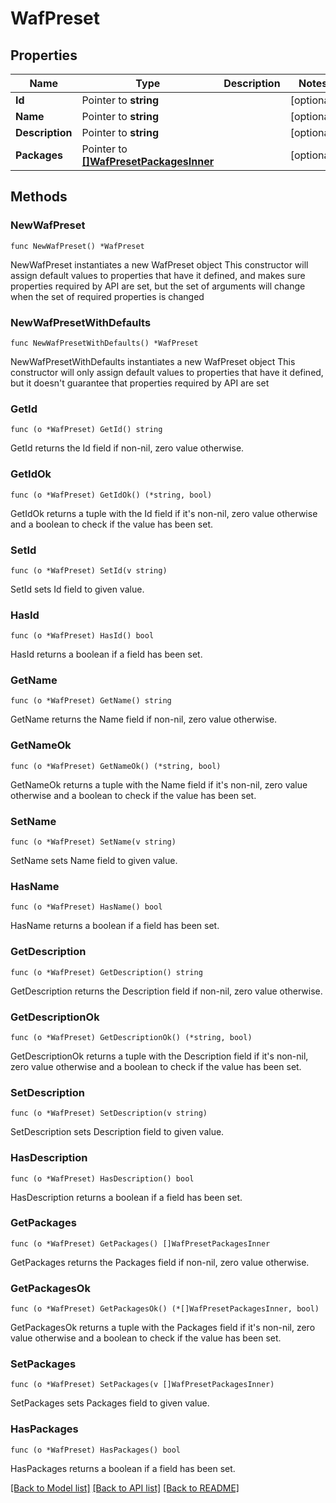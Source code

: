 # WafPreset

## Properties

Name | Type | Description | Notes
------------ | ------------- | ------------- | -------------
**Id** | Pointer to **string** |  | [optional] 
**Name** | Pointer to **string** |  | [optional] 
**Description** | Pointer to **string** |  | [optional] 
**Packages** | Pointer to [**[]WafPresetPackagesInner**](WafPresetPackagesInner.md) |  | [optional] 

## Methods

### NewWafPreset

`func NewWafPreset() *WafPreset`

NewWafPreset instantiates a new WafPreset object
This constructor will assign default values to properties that have it defined,
and makes sure properties required by API are set, but the set of arguments
will change when the set of required properties is changed

### NewWafPresetWithDefaults

`func NewWafPresetWithDefaults() *WafPreset`

NewWafPresetWithDefaults instantiates a new WafPreset object
This constructor will only assign default values to properties that have it defined,
but it doesn't guarantee that properties required by API are set

### GetId

`func (o *WafPreset) GetId() string`

GetId returns the Id field if non-nil, zero value otherwise.

### GetIdOk

`func (o *WafPreset) GetIdOk() (*string, bool)`

GetIdOk returns a tuple with the Id field if it's non-nil, zero value otherwise
and a boolean to check if the value has been set.

### SetId

`func (o *WafPreset) SetId(v string)`

SetId sets Id field to given value.

### HasId

`func (o *WafPreset) HasId() bool`

HasId returns a boolean if a field has been set.

### GetName

`func (o *WafPreset) GetName() string`

GetName returns the Name field if non-nil, zero value otherwise.

### GetNameOk

`func (o *WafPreset) GetNameOk() (*string, bool)`

GetNameOk returns a tuple with the Name field if it's non-nil, zero value otherwise
and a boolean to check if the value has been set.

### SetName

`func (o *WafPreset) SetName(v string)`

SetName sets Name field to given value.

### HasName

`func (o *WafPreset) HasName() bool`

HasName returns a boolean if a field has been set.

### GetDescription

`func (o *WafPreset) GetDescription() string`

GetDescription returns the Description field if non-nil, zero value otherwise.

### GetDescriptionOk

`func (o *WafPreset) GetDescriptionOk() (*string, bool)`

GetDescriptionOk returns a tuple with the Description field if it's non-nil, zero value otherwise
and a boolean to check if the value has been set.

### SetDescription

`func (o *WafPreset) SetDescription(v string)`

SetDescription sets Description field to given value.

### HasDescription

`func (o *WafPreset) HasDescription() bool`

HasDescription returns a boolean if a field has been set.

### GetPackages

`func (o *WafPreset) GetPackages() []WafPresetPackagesInner`

GetPackages returns the Packages field if non-nil, zero value otherwise.

### GetPackagesOk

`func (o *WafPreset) GetPackagesOk() (*[]WafPresetPackagesInner, bool)`

GetPackagesOk returns a tuple with the Packages field if it's non-nil, zero value otherwise
and a boolean to check if the value has been set.

### SetPackages

`func (o *WafPreset) SetPackages(v []WafPresetPackagesInner)`

SetPackages sets Packages field to given value.

### HasPackages

`func (o *WafPreset) HasPackages() bool`

HasPackages returns a boolean if a field has been set.


[[Back to Model list]](HOW-TO.md#documentation-for-models) [[Back to API list]](HOW-TO.md#documentation-for-api-endpoints) [[Back to README]](HOW-TO.md)


